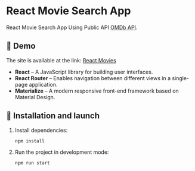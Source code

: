 # React Movie Search App

React Movie Search App Using Public API [OMDb API](https://www.omdbapi.com/).

## 🚀 Demo

The site is available at the link: [React Movies](https://vitaliygalata1986.github.io/react-movies/)



- **React** – A JavaScript library for building user interfaces.  
- **React Router** – Enables navigation between different views in a single-page application.  
- **Materialize** – A modern responsive front-end framework based on Material Design. 



## 🔧 Installation and launch

1. Install dependencies:

   ```sh
   npm install

   ```

2. Run the project in development mode:
   ```sh
   npm run start

   ```
